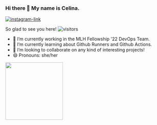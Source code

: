 ### Hi there 👋 My name is Celina.

<p align="left">
  <a href="https://www.linkedin.com/in/celina-c-1178591b4/" target="blank"><img alt="instagram-link" src="https://img.shields.io/badge/LinkedIn-0077B5?style=for-the-badge&logo=linkedin&logoColor=white"> </a>
</p>


So glad to see you here! ![visitors](https://visitor-badge.glitch.me/badge?page_id=${cellinacywinska}.${521023657})

- 🔭 I’m currently working in the  MLH Fellowship '22 DevOps Team.
- 🌱 I’m currently learning about Github Runners and Github Actions.
- 👯 I’m looking to collaborate on any kind of interesting projects!
- 😄 Pronouns: she/her

<img height="180em" src="https://github-readme-stats.vercel.app/api?username=cellinacywinska&show_icons=true&hide_border=true&&count_private=true&include_all_commits=true" />
